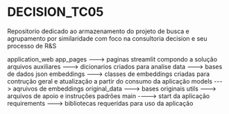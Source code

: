 # DECISION_TC05
Repositorio dedicado ao armazenamento do projeto de busca e agrupamento por similaridade com foco na consultoria decision e seu processo de R&amp;S

application_web
  app_pages ---> paginas streamlit compondo a solução 
  arquivos auxiliares ---> dicionarios criados para analise
  data ---> bases de dados json
  embeddings ---> classes de embeddings criadas para contrução geral e atualização a partir do consumo da aplicação
  models ---> aqruivos de embeddings 
  original_data ---> bases originais 
  utils ---> arquivos de apoio e instruções padrões 
  main ----> start da aplicação
  requirements ---> bibliotecas requeridas para uso da aplicação
  
